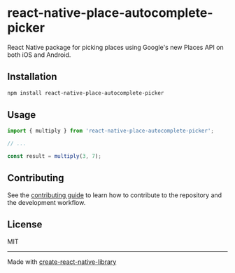 # react-native-place-autocomplete-picker

 React Native package for picking places using Google's new Places API on both iOS and Android.

## Installation

```sh
npm install react-native-place-autocomplete-picker
```

## Usage


```js
import { multiply } from 'react-native-place-autocomplete-picker';

// ...

const result = multiply(3, 7);
```


## Contributing

See the [contributing guide](CONTRIBUTING.md) to learn how to contribute to the repository and the development workflow.

## License

MIT

---

Made with [create-react-native-library](https://github.com/callstack/react-native-builder-bob)
